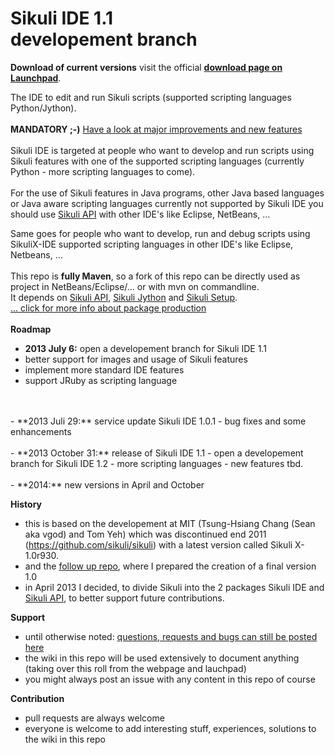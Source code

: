 Sikuli IDE 1.1<br /> developement branch
===========

**Download of current versions** visit the official [**download page on Launchpad**](https://launchpad.net/sikuli/+download).<br />

The IDE to edit and run Sikuli scripts (supported scripting languages Python/Jython).
<br /><br />
**MANDATORY ;-)** [Have a look at major improvements and new features](https://github.com/RaiMan/SikuliX-IDE/wiki/Release-Notes-IDE)
<br /><br />
Sikuli IDE is targeted at people who want to develop and run scripts using Sikuli features with one of the supported scripting languages (currently Python - more scripting languages to come).
<br /><br />
For the use of Sikuli features in Java programs, other Java based languages or Java aware scripting languages currently not supported by Sikuli IDE you should use [Sikuli API](https://github.com/RaiMan/SikuliX-API) with other IDE's like Eclipse, NetBeans, ...

Same goes for people who want to develop, run and debug scripts using SikuliX-IDE supported scripting languages in other IDE's like Eclipse, Netbeans, ...
<br /><br />
This repo is **fully Maven**, so a fork of this repo can be directly used as project in NetBeans/Eclipse/... or with mvn on commandline. <br />
It depends on [Sikuli API](https://github.com/RaiMan/SikuliX-API), [Sikuli Jython](https://github.com/RaiMan/SikuliX-Jython) and [Sikuli Setup](https://github.com/RaiMan/SikuliX-Setup).<br />
[... click for more info about package production](https://github.com/RaiMan/SikuliX-IDE/wiki/Maven-support)
<br /><br />
**Roadmap**
 - **2013 July 6:** open a developement branch for Sikuli IDE 1.1
  - better support for images and usage of Sikuli features
  - implement more standard IDE features
  - support JRuby as scripting language
<br />
<br />
 - **2013 Juli 29:** service update Sikuli IDE 1.0.1
  - bug fixes and some enhancements
<br />
<br />
 - **2013 October 31:** release of Sikuli IDE 1.1
  - open a developement branch for Sikuli IDE 1.2
  - more scripting languages
  - new features tbd.
<br />
<br />
 - **2014:** new versions in April and October

**History**
 - this is based on the developement at MIT (Tsung-Hsiang Chang (Sean aka vgod) and Tom Yeh) which was discontinued end 2011 (https://github.com/sikuli/sikuli) with a latest version called Sikuli X-1.0r930.
 - and the [follow up repo](https://github.com/RaiMan/Sikuli12.11), where I prepared the creation of a final version 1.0
 - in April 2013 I decided, to divide Sikuli into the 2 packages Sikuli IDE and [Sikuli API](https://github.com/RaiMan/SikuliX-API), to better support future contributions.

**Support**
 - until otherwise noted: [questions, requests and bugs can still be posted here](https://answers.launchpad.net/sikuli)
 - the wiki in this repo will be used extensively to document anything (taking over this roll from the webpage and lauchpad)
 - you might always post an issue with any content in this repo of course

**Contribution**
 - pull requests are always welcome
 - everyone is welcome to add interesting stuff, experiences, solutions to the wiki in this repo
